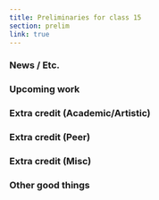 ```yaml
---
title: Preliminaries for class 15
section: prelim
link: true
---
```

### News / Etc.

### Upcoming work

### Extra credit (Academic/Artistic)

### Extra credit (Peer)

### Extra credit (Misc)

### Other good things

